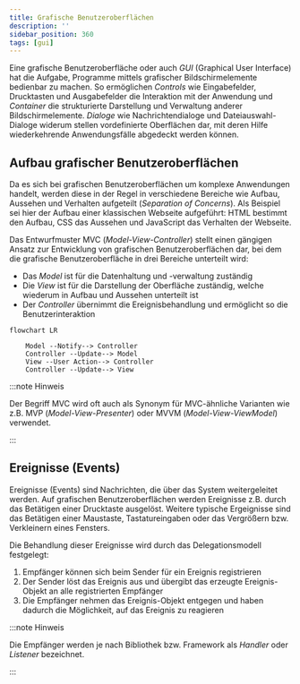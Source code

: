 ```yaml
---
title: Grafische Benutzeroberflächen
description: ''
sidebar_position: 360
tags: [gui]
---
```


Eine grafische Benutzeroberfläche oder auch _GUI_ (Graphical User Interface) hat
die Aufgabe, Programme mittels grafischer Bildschirmelemente bedienbar zu
machen. So ermöglichen _Controls_ wie Eingabefelder, Drucktasten und
Ausgabefelder die Interaktion mit der Anwendung und _Container_ die
strukturierte Darstellung und Verwaltung anderer Bildschirmelemente. _Dialoge_
wie Nachrichtendialoge und Dateiauswahl-Dialoge widerum stellen vordefinierte
Oberflächen dar, mit deren Hilfe wiederkehrende Anwendungsfälle abgedeckt werden
können.

## Aufbau grafischer Benutzeroberflächen

Da es sich bei grafischen Benutzeroberflächen um komplexe Anwendungen handelt,
werden diese in der Regel in verschiedene Bereiche wie Aufbau, Aussehen und
Verhalten aufgeteilt (_Separation of Concerns_). Als Beispiel sei hier der
Aufbau einer klassischen Webseite aufgeführt: HTML bestimmt den Aufbau, CSS das
Aussehen und JavaScript das Verhalten der Webseite.

Das Entwurfmuster MVC (_Model-View-Controller_) stellt einen gängigen Ansatz zur
Entwicklung von grafischen Benutzeroberflächen dar, bei dem die grafische
Benutzeroberfläche in drei Bereiche unterteilt wird:

- Das _Model_ ist für die Datenhaltung und -verwaltung zuständig
- Die _View_ ist für die Darstellung der Oberfläche zuständig, welche wiederum
  in Aufbau und Aussehen unterteilt ist
- Der _Controller_ übernimmt die Ereignisbehandlung und ermöglicht so die
  Benutzerinteraktion

```mermaid
flowchart LR

    Model --Notify--> Controller
    Controller --Update--> Model
    View --User Action--> Controller
    Controller --Update--> View
```

:::note Hinweis

Der Begriff MVC wird oft auch als Synonym für MVC-ähnliche Varianten wie z.B.
MVP (_Model-View-Presenter_) oder MVVM (_Model-View-ViewModel_) verwendet.

:::

## Ereignisse (Events)

Ereignisse (Events) sind Nachrichten, die über das System weitergeleitet werden.
Auf grafischen Benutzeroberflächen werden Ereignisse z.B. durch das Betätigen
einer Drucktaste ausgelöst. Weitere typische Ergeignisse sind das Betätigen
einer Maustaste, Tastatureingaben oder das Vergrößern bzw. Verkleinern eines
Fensters.

Die Behandlung dieser Ereignisse wird durch das Delegationsmodell festgelegt:

1. Empfänger können sich beim Sender für ein Ereignis registrieren
2. Der Sender löst das Ereignis aus und übergibt das erzeugte Ereignis-Objekt an
   alle registrierten Empfänger
3. Die Empfänger nehmen das Ereignis-Objekt entgegen und haben dadurch die
   Möglichkeit, auf das Ereignis zu reagieren

:::note Hinweis

Die Empfänger werden je nach Bibliothek bzw. Framework als _Handler_ oder
_Listener_ bezeichnet.

:::
